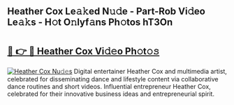## Heather Cox Le𝚊𝚔ed N𝚞𝚍e - Part-Rob Vi𝚍eo Le𝚊𝚔s - H𝚘t O𝚗lyf𝚊ns Ph𝚘tos hT3On

# <h2><a href="http://hf4pzi.feru.top/?c=Heather+Cox">🔗 👉 🔴 Heather Cox Vi𝚍𝚎o Ph𝚘t𝚘𝚜</a></h2>

[![Heather Cox Nu𝚍𝚎s](https://i.imgur.com/0TWrTi3.gif)](http://hf4pzi.feru.top/?c=Heather+Cox)
Digital entertainer Heather Cox and multimedia artist, celebrated for disseminating dance and lifestyle content via collaborative dance routines and short videos. Influential entrepreneur Heather Cox, celebrated for their innovative business ideas and entrepreneurial spirit. 
